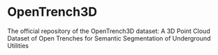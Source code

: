 # OpenTrench3D
The official repository of the OpenTrench3D dataset: A 3D Point Cloud Dataset of Open Trenches for Semantic Segmentation of Underground Utilities
